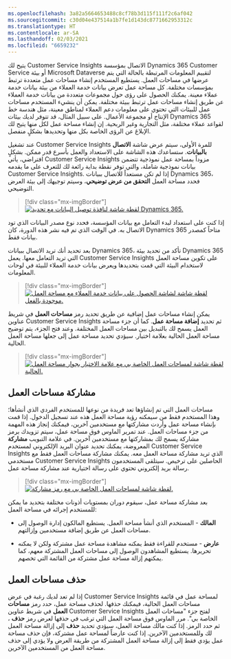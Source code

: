 ```yaml
---
ms.openlocfilehash: 3a82a5664653488c8cf78b3d115f111f2c6af042
ms.sourcegitcommit: c30d04e437514a1b7fe1d143dc8771662953312c
ms.translationtype: HT
ms.contentlocale: ar-SA
ms.lasthandoff: 02/03/2021
ms.locfileid: "6659232"
---
```

يتيح لك Customer Service Insights الاتصال بمؤسسة Dynamics 365 Customer Service أو بيئة Microsoft Dataverse لتقييم المعلومات المرتبطة بالحالة التي يتم عرضها في مساحات العمل. يستطيع المستخدم إنشاء مساحات عمل متعددة ترتبط بمؤسسات مختلفة. كل مساحة عمل تعرض بيانات خدمة العملاء من بيئة بيانات خدمة عملاء معينة. يمكنك الحصول على رؤى حول مجموعات متعددة من بيانات خدمة العملاء عن طريق إنشاء مساحات عمل ترتبط ببيئة مختلفة. يمكن أن ينشيء المستخدم مساحات عمل للبيئات التي تحتوي على معلومات دعم العملاء لمناطق معينة، مثل هندسة خط الإنتاج أو مجموعة الأعمال. على سبيل المثال، قد تتوفر لديك بيئات Dynamics 365 لقواعد عملاء مختلفة، مثل التجارية وغير الربحية. إن إنشاء مساحة عمل لكل منها يتيح لك الإبلاغ عن الرؤى الخاصة بكل منها وتحديدها بشكلٍ منفصل.

عند تشغيل Customer Service Insights للمرة الأولى، سيتم عرض شاشة **الاتصال بالبيانات**. ستساعدك هذه الشاشة على الاستعداد والعمل بأسرع قدر ممكن. بشكلٍ افتراضي، يأتي Customer Service Insights مزوداً بمساحة عمل نموذجية تتضمن بيانات نموذجية شاملة، والتي توفر نقطة بداية رائعة لك للتعرف على ما يقدمه Customer Service Insights. إذا لم تكن مستعداً للاتصال ببيانات Dynamics 365، فحدد مساحة العمل **التحقق من عرض توضيحي**، وسيتم توجيهك إلى بيئة العرض التوضيحي.

> [!div class="mx-imgBorder"]
> [![لقطة شاشة لنافذة توصيل البيانات مع تحديد Dynamics 365.](../media/connect-your-data-ssm.png)](../media/connect-your-data-ssm.png#lightbox)

إذا كنت على استعداد لبدء التعامل مع بيانات المؤسسة، فحدد نوع مصدر البيانات الذي تود الاتصال به. في الوقت الذي تم فيه نشر هذه الدورة، كان Dynamics 365 متاحاً كمصدر بيانات فقط.

بعد تحديد أنك تريد الاتصال ببيانات Dynamics 365، تأكد من تحديد بيئة Dynamics 365 التي تريد التعامل معها. يعمل Customer Service Insights على تكوين مساحة العمل لاستخدام البيئة التي قمت بتحديدها ويعرض بيانات خدمة العملاء للبيئة في لوحات المعلومات.

> [!div class="mx-imgBorder"]
> [![لقطة شاشة لشاشة الحصول على بيانات خدمة العملاء مع مساحة العمل موجودة بالفعل.](../media/workspace-exists-ssm.png)](../media/workspace-exists-ssm.png#lightbox)

يمكن إنشاء مساحات عمل إضافية عن طريق تحديد رمز **مساحات العمل** في شريط عناوين Customer Service Insights ثم تحديد **إضافة مساحة عمل**. كما أن جزء مساحة العمل يسمح لك بالتبديل بين مساحات العمل المختلفة. وعند فتح الجزء، يتم توضيح مساحة العمل الحالية بعلامة اختيار. سيؤدي تحديد مساحة عمل إلى جعلها مساحة العمل الحالية.

> [!div class="mx-imgBorder"]
> [![لقطة شاشة لمساحات العمل الخاصة بي مع علامة الاختيار بجوار مساحة العمل الحالية.](../media/add-workspace-ss.png)](../media/add-workspace-ss.png#lightbox)

## <a name="share-workspaces"></a>مشاركة مساحات العمل

مساحات العمل التي تم إنشاؤها تعد فريدة من نوعها للمستخدم الفردي الذي أنشأها؛ وهذا المستخدم فقط من سيمكنه رؤية مساحة العمل هذه عند تسجيل الدخول. إذا قمت بإنشاء مساحة عمل وأردت مشاركتها مع مستخدمين آخرين، فيمكنك إنجاز هذه المهمة من جزء مساحات العمل. عند تمرير الماوس فوق مساحة عمل، سيتم تزويدك برمز مشاركة يسمح لك بمشاركتها مع مستخدمين آخرين. في علامة التبويب **مشاركة** المعروضة، يمكنك تحديد عنوان البريد الإلكتروني لمستخدم Customer Service Insights الذي تريد مشاركة مساحة العمل معه. يمكنك مشاركة مساحات العمل فقط مع مستخدمي Customer Service Insights الحاصلين على ترخيص. سيتلقى المستخدمون رسالة بريد إلكتروني تحتوي على رسالة اختيارية عند مشاركة مساحة عمل.

> [!div class="mx-imgBorder"]
> [![لقطة شاشة لمساحات العمل الخاصة بي مع رمز مشاركة.](../media/workspace-share-icon-ss.png)](../media/workspace-share-icon-ss.png#lightbox)

بعد مشاركة مساحة عمل، سيقوم دوران بمستويات أذونات مختلفة بتحديد ما يمكن للمستخدم إجرائه في مساحة العمل:

- **المالك** - المستخدم الذي أنشأ مساحة العمل. يستطيع المالكون إدارة الوصول إلى مساحات العمل عن طريق إضافة مستخدمين وإزالتهم.

- **عارض** - مستخدم للقراءة فقط يمكنه مشاهدة مساحة عمل مشتركة ولكن لا يمكنه تحريرها. يستطيع المشاهدون الوصول إلى مساحات العمل المشتركة معهم، كما يمكنهم إزالة مساحة عمل مشتركة من القائمة التي تخصهم.

## <a name="delete-workspaces"></a>حذف مساحات العمل

إذا لم تعد لديك رغبة في عرض Customer Service Insights لمساحة عمل في قائمة مساحات العمل الحالية، فيمكنك حذفها. لحذف مساحة عمل، حدد رمز **مساحات العمل** في شريط عناوين Customer Service Insights لفتح جزء "مساحات العمل الخاصة بي". مرر الماوس فوق مساحة العمل التي ترغب في حذفها لعرض رمز **حذف** ، ثم حدد الرمز. إذا كنت مالك مساحة العمل، سيؤدي تحديد **حذف** إلى إزالة مساحة العمل لك وللمستخدمين الآخرين. إذا كنت عارضاً لمساحة عمل مشتركة، فإن حذف مساحة عمل يؤدي فقط إلى إزالة مساحة العمل المشتركة من طريقة العرض ولا يؤدي إلى حذف مساحة العمل من المستخدمين الآخرين.

